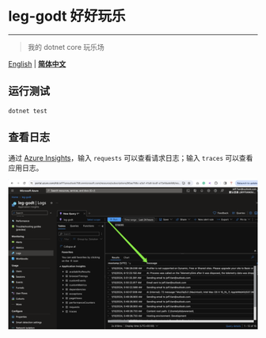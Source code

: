 # leg-godt 好好玩乐

---

> 我的 dotnet core 玩乐场

[English](./README.md) | [**简体中文**](./README_zh-CN.md)

## 运行测试

```shell
dotnet test
```

## 查看日志

通过 [Azure Insights](https://portal.azure.com/#@JeffTianoutlook758.onmicrosoft.com/resource/subscriptions/90ae756c-a3a1-41a8-bcdf-e72efdadefd6/resourceGroups/leg-godt_group/providers/microsoft.insights/components/leg-godt/logs )，输入 `requests` 可以查看请求日志；输入 `traces` 可以查看应用日志。

![](./4f03c24e-05ae-45b9-b8a9-cbfe8e039f40.png)
